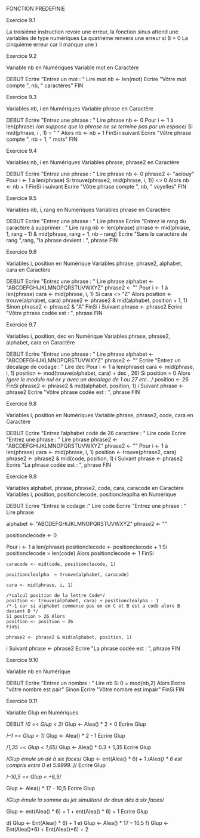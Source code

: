 FONCTION PREDEFINIE

Exercice 9.1

La troisiéme instruction revoie une erreur, la fonction sinus attend une variables de type numériques
La quatriéme renvera une erreur si B = 0
La cinquiéme erreur car il manque une )

Exercice 9.2

Variable nb en Numériques
Variable mot en Caractère

DEBUT
Ecrire "Entrez un mot : "
Lire mot
nb ← len(mot)
Ecrire "Vôtre mot compte ", nb, " caractères"
FIN

Exercice 9.3

Variables nb, i en Numériques
Variable phrase en Caractère

DEBUT
Ecrire "Entrez une phrase : "
Lire phrase
nb <- 0
Pour i <- 1 à len(phrase) 
/*on suppose que la phrase ne se termine pas par un espace*/
  Si mid(phrase, i , 1) = " " Alors
    nb <- nb + 1
  FinSi
i suivant
Ecrire "Vôtre phrase compte ", nb + 1, " mots"
FIN

Exercice 9.4

Variables nb, i en Numériques
Variables phrase, phrase2 en Caractère

DEBUT
Ecrire "Entrez une phrase : "
Lire phrase
nb ← 0
phrase2 ← "aeiouy"
Pour i <- 1 à len(phrase)
  Si trouve(phrase2, mid(phrase, i, 1)) <> 0 Alors
    nb <- nb + 1
  FinSi
i suivant
Ecrire "Vôtre phrase compte ", nb, " voyelles"
FIN


Exercice 9.5


Variables  nb, i, rang en Numériques
Variables phrase en Caractère

DEBUT
Ecrire "Entrez une phrase : "
Lire phrase
Ecrire "Entrez le rang du caractère à supprimer : "
Lire rang
nb <- len(phrase)
phrase <- mid(phrase, 1, rang – 1) & mid(phrase, rang + 1, nb – rang)
Ecrire "Sans le caractère de rang ",rang, "la phrase devient : ", phrase
FIN

Exercice 9.6

Variables i, position en Numérique
Variables phrase, phrase2, alphabet, cara en Caractère

DEBUT
Ecrire "Entrez une phrase : "
Lire phrase
alphabet <- "ABCDEFGHIJKLMNOPQRSTUVWXYZ"
phrase2 <- ""
Pour i <- 1 à len(phrase)
  cara <- mid(phrase, i, 1)
  Si cara <> "Z" Alors
    position <- trouve(alphabet, cara)
    phrase2 <- phrase2 & mid(alphabet, position + 1, 1)
  Sinon
    phrase2 <- phrase2 & "A"
  FinSi
i Suivant
phrase ← phrase2
Ecrire "Vôtre phrase codée est : ", phrase
FIN

Exercice 9.7

Variables i, position, dec en Numérique
Variables phrase, phrase2, alphabet, cara en Caractère

DEBUT
Ecrire "Entrez une phrase : "
Lire phrase
alphabet <- "ABCDEFGHIJKLMNOPQRSTUVWXYZ"
phrase2 <- ""
Ecrire "Entrez un décalage de codage : "
Lire dec
Pour i <- 1 à len(phrase)
  cara <- mid(phrase, i, 1)
  position <- mod(trouve(alphabet, cara) + dec , 26)
  Si position = 0 Alors /*gere le modulo nul ex y avec un decalage de 1 ou 27 etc...*/
    position <- 26
  FinSi
  phrase2 <- phrase2 & mid(alphabet, position, 1)
i Suivant
phrase <- phrase2
Ecrire "Vôtre phrase codée est : ", phrase
FIN

Exercice 9.8

Variables i, position en Numériques
Variable phrase, phrase2, code, cara en Caractère

DEBUT
Ecrire "Entrez l’alphabet codé de 26 caractère : " 
Lire code
Ecrire "Entrez une phrase : "
Lire phrase
phrase2 <- "ABCDEFGHIJKLMNOPQRSTUVWXYZ"
phrase2 <- ""
Pour i <- 1 à len(phrase)
  cara <- mid(phrase, i, 1)
  position <- trouve(phrase2, cara)
  phrase2 <- phrase2 & mid(code, position, 1)
i Suivant
phrase <- phrase2
Ecrire "La phrase codée est : ", phrase
FIN


Exercice 9.9

Variables  alphabet, phrase, phrase2, code, cara, caracode en Caractère
Variables i, position, positionclecode, positioncleaplha en Numérique

DEBUT
Ecrire "Entrez le codage :"
Lire code
Ecrire "Entrez une phrase : "
Lire phrase

alphabet <- "ABCDEFGHIJKLMNOPQRSTUVWXYZ"
phrase2 <- ""

positionclecode <- 0

Pour i <- 1 à len(phrase)
    positionclecode <- positionclecode + 1
    Si positionclecode > len(code) Alors
        positionclecode <- 1
    FinSi
    
    caracode <- mid(code, positionclecode, 1)
    
    positionclealpha  ← trouve(alphabet, caracode)
    
    cara <- mid(phrase, i, 1)

    /*calcul position de la lettre Code*/
    position <- trouve(alphabet, cara) + positionclealpha - 1 
    /*-1 car si alphabet commence pas ex en C et B est a codé alors B devient D */
    Si position > 26 Alors
    position <- position – 26
    FinSi
  
    phrase2 <- phrase2 & mid(alphabet, position, 1)
i Suivant
phrase <- phrase2
Ecrire "La phrase codée est : ", phrase 
FIN

Exercice 9.10

Variable nb en Numérique

DEBUT
Ecrire "Entrez un nombre : "
Lire nb
Si 0 = mod(nb,2) Alors
  Ecrire "vôtre nombre est pair"
Sinon
  Ecrire "Vôtre nombre est impair"
FinSi
FIN

Exercice 9.11



Variable Glup en Numériques

DEBUT
/*0 =< Glup < 2*/
Glup <- Alea()  * 2 + 0
Ecrire Glup

/*–1 =< Glup < 1*/
Glup <- Alea()  * 2 - 1
Ecrire Glup

/*1,35 =< Glup < 1,65*/
Glup <- Alea()  * 0.3 + 1,35
Ecrire Glup

/*Glup émule un dé à six faces*/
Glup ← ent(Alea() * 6) + 1  /*Alea() * 6 est compris entre 0 et 5.9999..)*/
Ecrire Glup

/*–10,5 =< Glup < +6,5*/

Glup <- Alea()  * 17 - 10,5
Ecrire Glup

/*Glup émule la somme du jet simultané de deux dés à six faces*/

Glup ← ent(Alea() * 6) + 1 + ent(Alea() * 6) + 1
Ecrire Glup










d) Glup ← Ent(Alea() * 6) + 1
e) Glup ← Alea() * 17 – 10,5
f) Glup ← Ent(Alea()*6) + Ent(Alea()*6) + 2
